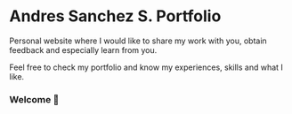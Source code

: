 # Andres Sanchez S. Portfolio

Personal website where I would like to share my work with you, obtain feedback and especially learn from you.

Feel free to check my portfolio and know my experiences, skills and what I like.

### Welcome 👋
